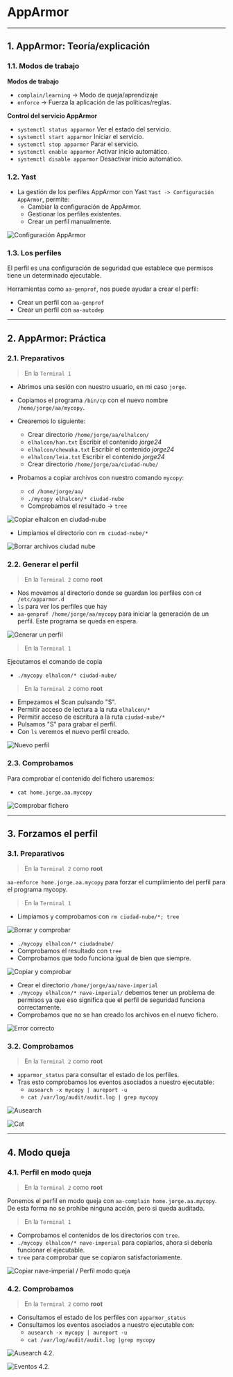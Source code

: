 
# AppArmor

---

## 1. AppArmor: Teoría/explicación

### 1.1. Modos de trabajo

**Modos de trabajo**

* `complain/learning` -> Modo de queja/aprendizaje
* `enforce` -> Fuerza la aplicación de las políticas/reglas.

**Control del servicio AppArmor**

* `systemctl status apparmor` Ver el estado del servicio.
* `systemctl start apparmor` Iniciar el servicio.
* `systemctl stop apparmor` Parar el servicio.
* `systemctl enable apparmor` Activar inicio automático.
* `systemctl disable apparmor` Desactivar inicio automático.

### 1.2. Yast

* La gestión de los perfiles AppArmor con Yast `Yast -> Configuración AppArmor`, permite:
  * Cambiar la configuración de AppArmor.
  * Gestionar los perfiles existentes.
  * Crear un perfil manualmente.

![Configuración AppArmor](./images/conf-apparmor.png)

### 1.3. Los perfiles

El perfil es una configuración de seguridad que establece que permisos tiene un determinado ejecutable.

Herramientas como `aa-genprof`, nos puede ayudar a crear el perfil:
  * Crear un perfil con `aa-genprof`
  * Crear un perfil con `aa-autodep`

---

## 2. AppArmor: Práctica

### 2.1. Preparativos

> En la `Terminal 1`

* Abrimos una sesión con nuestro usuario, en mi caso `jorge`.
* Copiamos el programa `/bin/cp` con el nuevo nombre `/home/jorge/aa/mycopy`.


* Crearemos lo siguiente:
  * Crear directorio `/home/jorge/aa/elhalcon/`
  * `elhalcon/han.txt` Escribir el contenido *jorge24*
  * `elhalcon/chewaka.txt` Escribir el contenido *jorge24*
  * `elhalcon/leia.txt` Escribir el contenido *jorge24*
  * Crear directorio `/home/jorge/aa/ciudad-nube/`


* Probamos a copiar archivos con nuestro comando `mycopy`:
  * `cd /home/jorge/aa/`
  * `./mycopy elhalcon/* ciudad-nube`
  * Comprobamos el resultado -> `tree`

![Copiar elhalcon en ciudad-nube](./images/copia-halcon-nube.png)

* Limpiamos el directorio con `rm ciudad-nube/*`

![Borrar archivos ciudad nube](./images/borrado-ciudad.png)

### 2.2. Generar el perfil

> En la `Terminal 2` como **root**

* Nos movemos al directorio donde se guardan los perfiles con `cd /etc/apparmor.d`
* `ls` para ver los perfiles que hay
* `aa-genprof /home/jorge/aa/mycopy` para iniciar la generación de un perfil. Este programa se queda en espera.

![Generar un perfil](./images/aa-usuario.png)

> En la `Terminal 1`

Ejecutamos el comando de copia
  * `./mycopy elhalcon/* ciudad-nube/`

> En la `Terminal 2` como **root**

* Empezamos el Scan pulsando "S".
* Permitir acceso de lectura a la ruta `elhalcon/*`
* Permitir acceso de escritura a la ruta `ciudad-nube/*`
* Pulsamos "S" para grabar el perfil.
* Con `ls` veremos el nuevo perfil creado.

![Nuevo perfil](./images/user-local.png)

### 2.3. Comprobamos

Para comprobar el contenido del fichero usaremos:
  * `cat home.jorge.aa.mycopy`

![Comprobar fichero](./images/cat-user.png)

---

## 3. Forzamos el perfil

### 3.1. Preparativos

> En la `Terminal 2` como **root**

`aa-enforce home.jorge.aa.mycopy` para forzar el cumplimiento del perfil para el programa mycopy.

> En la `Terminal 1`

* Limpiamos y comprobamos con `rm ciudad-nube/*; tree`

![Borrar y comprobar](./images/comp-31.png)

* `./mycopy elhalcon/* ciudadnube/`
* Comprobamos el resultado con `tree`
* Comprobamos que todo funciona igual de bien que siempre.

![Copiar y comprobar](./images/copiar-31.png)

* Crear el directorio `/home/jorge/aa/nave-imperial`
* `./mycopy elhalcon/* nave-imperial/` debemos tener un problema de permisos ya que eso significa que el perfil de seguridad funciona correctamente.
* Comprobamos que no se han creado los archivos en el nuevo fichero.

![Error correcto](./images/nave-imperial.png)

### 3.2. Comprobamos

> En la `Terminal 2` como **root**

* `apparmor_status` para consultar el estado de los perfiles.
* Tras esto comprobamos los eventos asociados a nuestro ejecutable:
  * `ausearch -x mycopy | aureport -u`
  * `cat /var/log/audit/audit.log | grep mycopy`

![Ausearch](./images/status-32.png)

![Cat](./images/cat-32.png)

---

## 4. Modo queja

### 4.1. Perfil en modo queja

> En la `Terminal 2` como **root**

Ponemos el perfil en modo queja con `aa-complain home.jorge.aa.mycopy`. De esta forma no se prohìbe ninguna acción, pero si queda auditada.

> En la `Terminal 1`

* Comprobamos el contenidos de los directorios con `tree`.
* `./mycopy elhalcon/* nave-imperial` para copiarlos, ahora si debería funcionar el ejecutable.
* `tree` para comprobar que se copiaron satisfactoriamente.

![Copiar nave-imperial / Perfil modo queja](./images/auditar-queja.png)

### 4.2. Comprobamos

> En la `Terminal 2` como **root**

* Consultamos el estado de los perfiles con `apparmor_status`
* Consultamos los eventos asociados a nuestro ejecutable con:
  * `ausearch -x mycopy | aureport -u`
  * `cat /var/log/audit/audit.log |grep mycopy`

![Ausearch 4.2.](./images/eventos-42.png)

![Eventos 4.2.](./images/cat-42.png)
